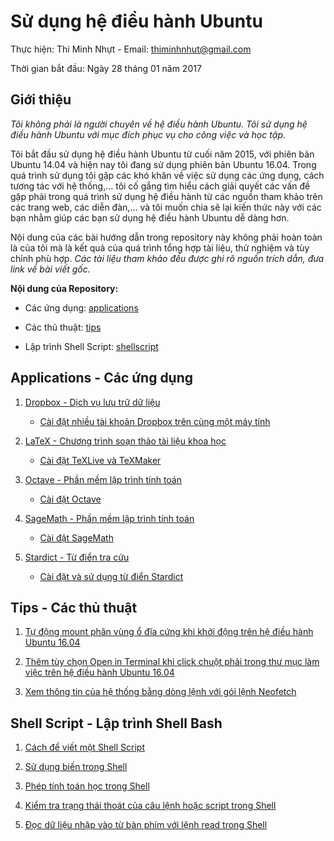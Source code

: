 # Sử dụng hệ điều hành Ubuntu

Thực hiện: Thi Minh Nhựt - Email: thiminhnhut@gmail.com

Thời gian bắt đầu: Ngày 28 tháng 01 năm 2017

## Giới thiệu

*Tôi không phải là người chuyên về hệ điều hành Ubuntu. Tôi sử dụng hệ điều hành Ubuntu 
với mục đích phục vụ cho công việc và học tập.*

Tôi bắt đầu sử dụng hệ điều hành Ubuntu từ cuối năm 2015, với phiên bản Ubuntu 14.04 và hiện nay 
tôi đang sử dụng phiên bản Ubuntu 16.04. Trong quá trình sử dụng tôi gặp các khó khăn về việc 
sử dụng các ứng dụng, cách tương tác với hệ thống,... tôi cố gắng tìm hiểu cách giải quyết 
các vấn đề gặp phải trong quá trình sử dụng hệ điều hành từ các nguồn tham khảo trên 
các trang web, các diễn đàn,... và tôi muốn chia sẽ lại kiến thức này với các bạn 
nhằm giúp các bạn sử dụng hệ điều hành Ubuntu dễ dàng hơn.

Nội dung của các bài hướng dẫn trong repository này không phải hoàn toàn là của tôi mà là kết quả 
của quá trình tổng hợp tài liệu, thử nghiệm và tùy chỉnh phù hợp. *Các tài liệu tham khảo đều được 
ghi rõ nguồn trích dẫn, đưa link về bài viết gốc.*

**Nội dung của Repository:**

* Các ứng dụng: [applications](https://github.com/thiminhnhut/ubuntu/tree/master/application)

* Các thủ thuật: [tips](https://github.com/thiminhnhut/ubuntu/tree/master/tips)

* Lập trình Shell Script: [shellscript](https://github.com/thiminhnhut/ubuntu/tree/master/shellscript)

## Applications - Các ứng dụng

1. [Dropbox - Dịch vụ lưu trữ dữ liệu](https://github.com/thiminhnhut/ubuntu/tree/master/application/dropbox)

	* [Cài đặt nhiều tài khoản Dropbox trên cùng một máy tính](https://github.com/thiminhnhut/ubuntu/blob/master/application/dropbox/caidat-nhieu-taikhoan-dropbox.md)
	
2. [LaTeX - Chương trình soạn thảo tài liệu khoa học](https://github.com/thiminhnhut/ubuntu/tree/master/application/latex)

	* [Cài đặt TeXLive và TeXMaker](https://github.com/thiminhnhut/ubuntu/blob/master/application/latex/caidat-texlive-texmaker.md)
	
3. [Octave - Phần mềm lập trình tính toán](https://github.com/thiminhnhut/ubuntu/tree/master/application/octave)

	* [Cài đặt Octave](https://github.com/thiminhnhut/ubuntu/blob/master/application/octave/caidat-octave.md)
	
4. [SageMath - Phần mềm lập trình tính toán](https://github.com/thiminhnhut/ubuntu/tree/master/application/sagemath)

	* [Cài đặt SageMath](https://github.com/thiminhnhut/ubuntu/blob/master/application/sagemath/caidat-sagemath.md)
	
5. [Stardict - Từ điển tra cứu](https://github.com/thiminhnhut/ubuntu/tree/master/application/stardict)

	* [Cài đặt và sử dụng từ điển Stardict](https://github.com/thiminhnhut/ubuntu/blob/master/application/stardict/caidat-stardict.md)

## Tips - Các thủ thuật
	
1. [Tự động mount phân vùng ổ đĩa cứng khi khởi động trên hệ điều hành Ubuntu 16.04](https://github.com/thiminhnhut/ubuntu/blob/master/tips/auto-mount-harddrive-startup/auto-mount-harddrive-startup.md)

2. [Thêm tùy chọn Open in Terminal khi click chuột phải trong thư mục làm việc trên hệ điều hành Ubuntu 16.04](https://github.com/thiminhnhut/ubuntu/blob/master/tips/open-terminal-here/open-terminal-here.md)

3. [Xem thông tin của hệ thống bằng dòng lệnh với gói lệnh Neofetch](https://github.com/thiminhnhut/ubuntu/blob/master/tips/system-info-neofetch/system-info-neofetch.md)

## Shell Script - Lập trình Shell Bash

1. [Cách để viết một Shell Script](https://github.com/thiminhnhut/ubuntu/blob/master/shellscript/tutorials/write-shellscript.md)

2. [Sử dụng biến trong Shell](https://github.com/thiminhnhut/ubuntu/blob/master/shellscript/tutorials/variables-in-shell.md)

3. [Phép tính toán học trong Shell](https://github.com/thiminhnhut/ubuntu/blob/master/shellscript/tutorials/arithmetic-in-shell.md)

4. [Kiểm tra trạng thái thoát của câu lệnh hoặc script trong Shell](https://github.com/thiminhnhut/ubuntu/blob/master/shellscript/tutorials/exit-status-in-shell.md)

5. [Đọc dữ liệu nhập vào từ bàn phím với lệnh read trong Shell](https://github.com/thiminhnhut/ubuntu/blob/master/shellscript/tutorials/read-in-shell.md)

